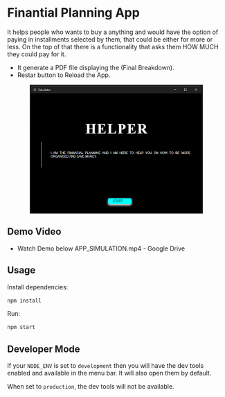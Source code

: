 # Finantial Planning App

It helps people who wants to buy a anything and would have the option of paying in installments selected by them, that could be either for more or less. On the top of that there is a functionality that asks them HOW MUCH they could pay for it.


* It generate a PDF file displaying the (Final Breakdown).
* Restar button to Reload the App.


 <div style="display: flex; justify-content: center">
    <img src="/assets/images/COVER-3.png" width="400"/>
    </div>

       
## Demo Video
* Watch Demo below
APP_SIMULATION.mp4 - Google Drive

## Usage

Install dependencies:

```bash
npm install
```

Run:

```bash
npm start
```


## Developer Mode

If your `NODE_ENV` is set to `development` then you will have the dev tools enabled and available in the menu bar. It will also open them by default.

When set to `production`, the dev tools will not be available.
